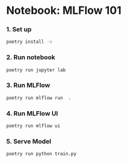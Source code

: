 # Notebook: MLFlow 101

### 1. Set up
```bash
poetry install -v
```

### 2. Run notebook
```bash
poetry run jupyter lab
```

### 3. Run MLFlow
```bash
poetry run mlflow run  .

```

### 4. Run MLFlow UI
```bash
poetry run mlflow ui

```
### 5. Serve Model
```bash
poetry run python train.py

```
